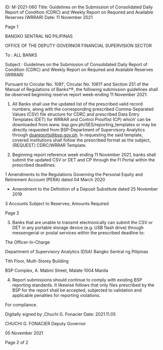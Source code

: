 ID: M-2021-060
Title: Guidelines on the Submission of Consolidated Daily Report of Condition (CDRC) and Weekly Report on Required and Available Reserves (WRRAR)
Date: 11 November 2021

Page 1

BANGKO SENTRAL NG PILIPINAS

OFFICE OF THE DEPUTY GOVERNOR FINANCIAL SUPERVISION SECTOR

To : ALL BANKS

Subject : Guidelines on the Submission of Consolidated Daily Report of Condition (CDRC) and Weekly Report on Required and Available Reserves (WRRAR)

Pursuant to Circular No. 1081', Circular No. 1061? and Section 251 of the Manual of Regulations of Banks*®, the following submission guidelines shall be observed beginning reserve report week-ending 11 November 2021:

1. All Banks shall use the updated list of the prescribed valid record numbers, along with the corresponding prescribed Comma-Separated Values (CSV) file structure for CDRC and prescribed Data Entry Templates (DET) for WRRAR and Control Prooflist (CP) which’ can be downloaded from www. bsp.gov.ph/SES/reporting_templates or may be directly requested from BSP-Department of Supervisory Analytics through dsareports@bsp.gov.ph. In requesting the said template, covered institutions shall follow the prescribed format as the subject, {REQUEST] CDRC/WRRAR Template.

2. Beginning report reference week ending 11 November 2021, banks shall submit the updated CSV or DET and CP through the FI Portal within the prescribed deadlines.

1 Amendments to the Regulations Governing the Personal Equity and Retirement Account (PERA) dated 04 March 2020

* Amendment to the Definition of a Deposit Substitute dated 25 November 2019

3 Accounts Subject to Reserves; Amounts Required

Page 2

3. Banks that are unable to transmit electronically can submit the CSV or DET in any portable storage device (e.g. USB flash drive) through messengerial or postal services within the prescribed deadline to:

The Officer-In-Charge

Department of Supervisory Analytics (DSA) Bangko Sentral ng Pilipinas

Tith Floor, Multi-Storey Building

BSP Complex, A. Mabini Street, Malate 1004 Manila

4. Report submissions should continue to comply with existing BSP reporting standards. It likewise follows that only files prescribed by the BSP for the report shall be accepted, subjected to validation and applicable penalties for reporting violations.

For compliance.

Digitally signed by ,Chuchi G. Fonacier Date: 2021.11.05

CHUCHI G. FONACIER Deputy Governor

05 November 2021

Page 2 of 2